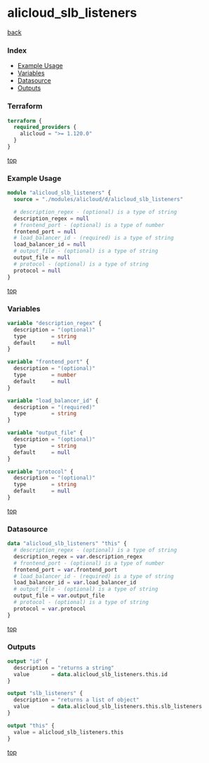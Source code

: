 # alicloud_slb_listeners

[back](../alicloud.md)

### Index

- [Example Usage](#example-usage)
- [Variables](#variables)
- [Datasource](#datasource)
- [Outputs](#outputs)

### Terraform

```terraform
terraform {
  required_providers {
    alicloud = ">= 1.120.0"
  }
}
```

[top](#index)

### Example Usage

```terraform
module "alicloud_slb_listeners" {
  source = "./modules/alicloud/d/alicloud_slb_listeners"

  # description_regex - (optional) is a type of string
  description_regex = null
  # frontend_port - (optional) is a type of number
  frontend_port = null
  # load_balancer_id - (required) is a type of string
  load_balancer_id = null
  # output_file - (optional) is a type of string
  output_file = null
  # protocol - (optional) is a type of string
  protocol = null
}
```

[top](#index)

### Variables

```terraform
variable "description_regex" {
  description = "(optional)"
  type        = string
  default     = null
}

variable "frontend_port" {
  description = "(optional)"
  type        = number
  default     = null
}

variable "load_balancer_id" {
  description = "(required)"
  type        = string
}

variable "output_file" {
  description = "(optional)"
  type        = string
  default     = null
}

variable "protocol" {
  description = "(optional)"
  type        = string
  default     = null
}
```

[top](#index)

### Datasource

```terraform
data "alicloud_slb_listeners" "this" {
  # description_regex - (optional) is a type of string
  description_regex = var.description_regex
  # frontend_port - (optional) is a type of number
  frontend_port = var.frontend_port
  # load_balancer_id - (required) is a type of string
  load_balancer_id = var.load_balancer_id
  # output_file - (optional) is a type of string
  output_file = var.output_file
  # protocol - (optional) is a type of string
  protocol = var.protocol
}
```

[top](#index)

### Outputs

```terraform
output "id" {
  description = "returns a string"
  value       = data.alicloud_slb_listeners.this.id
}

output "slb_listeners" {
  description = "returns a list of object"
  value       = data.alicloud_slb_listeners.this.slb_listeners
}

output "this" {
  value = alicloud_slb_listeners.this
}
```

[top](#index)